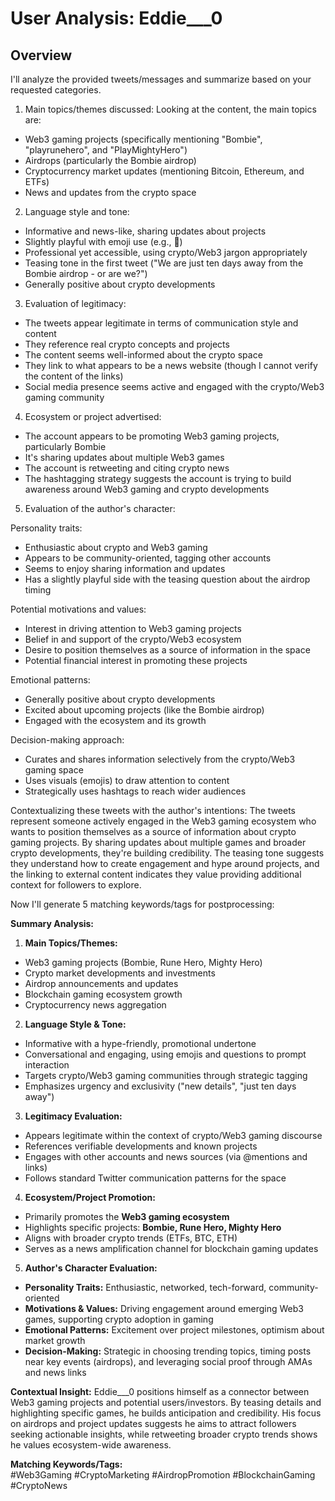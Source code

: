 # User Analysis: Eddie___0

## Overview

<think>
I'll analyze the provided tweets/messages and summarize based on your requested categories.

1. Main topics/themes discussed:
Looking at the content, the main topics are:
- Web3 gaming projects (specifically mentioning "Bombie", "playrunehero", and "PlayMightyHero")
- Airdrops (particularly the Bombie airdrop)
- Cryptocurrency market updates (mentioning Bitcoin, Ethereum, and ETFs)
- News and updates from the crypto space

2. Language style and tone:
- Informative and news-like, sharing updates about projects
- Slightly playful with emoji use (e.g., 🤌)
- Professional yet accessible, using crypto/Web3 jargon appropriately
- Teasing tone in the first tweet ("We are just ten days away from the Bombie airdrop - or are we?")
- Generally positive about crypto developments

3. Evaluation of legitimacy:
- The tweets appear legitimate in terms of communication style and content
- They reference real crypto concepts and projects
- The content seems well-informed about the crypto space
- They link to what appears to be a news website (though I cannot verify the content of the links)
- Social media presence seems active and engaged with the crypto/Web3 gaming community

4. Ecosystem or project advertised:
- The account appears to be promoting Web3 gaming projects, particularly Bombie
- It's sharing updates about multiple Web3 games
- The account is retweeting and citing crypto news
- The hashtagging strategy suggests the account is trying to build awareness around Web3 gaming and crypto developments

5. Evaluation of the author's character:

Personality traits:
- Enthusiastic about crypto and Web3 gaming
- Appears to be community-oriented, tagging other accounts
- Seems to enjoy sharing information and updates
- Has a slightly playful side with the teasing question about the airdrop timing

Potential motivations and values:
- Interest in driving attention to Web3 gaming projects
- Belief in and support of the crypto/Web3 ecosystem
- Desire to position themselves as a source of information in the space
- Potential financial interest in promoting these projects

Emotional patterns:
- Generally positive about crypto developments
- Excited about upcoming projects (like the Bombie airdrop)
- Engaged with the ecosystem and its growth

Decision-making approach:
- Curates and shares information selectively from the crypto/Web3 gaming space
- Uses visuals (emojis) to draw attention to content
- Strategically uses hashtags to reach wider audiences

Contextualizing these tweets with the author's intentions:
The tweets represent someone actively engaged in the Web3 gaming ecosystem who wants to position themselves as a source of information about crypto gaming projects. By sharing updates about multiple games and broader crypto developments, they're building credibility. The teasing tone suggests they understand how to create engagement and hype around projects, and the linking to external content indicates they value providing additional context for followers to explore.

Now I'll generate 5 matching keywords/tags for postprocessing:
</think>

**Summary Analysis:**

1. **Main Topics/Themes:**
- Web3 gaming projects (Bombie, Rune Hero, Mighty Hero)
- Crypto market developments and investments
- Airdrop announcements and updates
- Blockchain gaming ecosystem growth
- Cryptocurrency news aggregation

2. **Language Style & Tone:**
- Informative with a hype-friendly, promotional undertone
- Conversational and engaging, using emojis and questions to prompt interaction
- Targets crypto/Web3 gaming communities through strategic tagging
- Emphasizes urgency and exclusivity ("new details", "just ten days away")

3. **Legitimacy Evaluation:**
- Appears legitimate within the context of crypto/Web3 gaming discourse
- References verifiable developments and known projects
- Engages with other accounts and news sources (via @mentions and links)
- Follows standard Twitter communication patterns for the space

4. **Ecosystem/Project Promotion:**
- Primarily promotes the **Web3 gaming ecosystem**
- Highlights specific projects: **Bombie, Rune Hero, Mighty Hero**
- Aligns with broader crypto trends (ETFs, BTC, ETH)
- Serves as a news amplification channel for blockchain gaming updates

5. **Author's Character Evaluation:**
- **Personality Traits:** Enthusiastic, networked, tech-forward, community-oriented
- **Motivations & Values:** Driving engagement around emerging Web3 games, supporting crypto adoption in gaming
- **Emotional Patterns:** Excitement over project milestones, optimism about market growth
- **Decision-Making:** Strategic in choosing trending topics, timing posts near key events (airdrops), and leveraging social proof through AMAs and news links

**Contextual Insight:**
Eddie___0 positions himself as a connector between Web3 gaming projects and potential users/investors. By teasing details and highlighting specific games, he builds anticipation and credibility. His focus on airdrops and project updates suggests he aims to attract followers seeking actionable insights, while retweeting broader crypto trends shows he values ecosystem-wide awareness.

**Matching Keywords/Tags:**  
#Web3Gaming #CryptoMarketing #AirdropPromotion #BlockchainGaming #CryptoNews